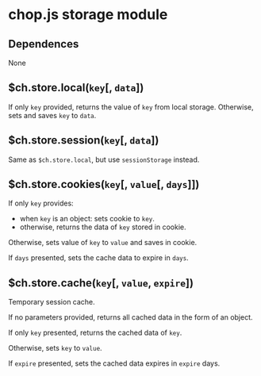 chop.js storage module
======================

Dependences
-----------

None

$ch.store.local(`key`[, `data`])
------------------------------

If only `key` provided, returns the value of `key` from local storage.
Otherwise, sets and saves `key` to `data`.

$ch.store.session(`key`[, `data`])
----------------------------------

Same as `$ch.store.local`, but use `sessionStorage` instead.

$ch.store.cookies(`key`[, `value`[, `days`]])
-----------------------------------

If only `key` provides:

- when `key` is an object: sets cookie to `key`.
- otherwise, returns the data of `key` stored in cookie.

Otherwise, sets value of `key` to `value` and saves in cookie.

If `days` presented, sets the cache data to expire in `days`.

$ch.store.cache(`key`[, `value`, `expire`])
---------------------------------

Temporary session cache.

If no parameters provided, returns all cached data in the form of an object.

If only `key` presented, returns the cached data of `key`.

Otherwise, sets `key` to `value`.

If `expire` presented, sets the cached data expires in `expire` days.

